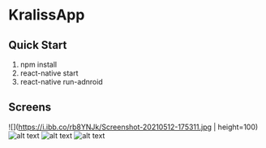# KralissApp

## Quick Start

1) npm install
2) react-native start
3) react-native run-adnroid

## Screens



![](https://i.ibb.co/rb8YNJk/Screenshot-20210512-175311.jpg | height=100)
![alt text](https://i.ibb.co/W3KtS7s/Screenshot-20210512-180303.jpg)
![alt text](https://i.ibb.co/n0mW1V1/Screenshot-20210512-175321.jpg)
![alt text](https://i.ibb.co/tp70NH2/Screenshot-20210512-175325.jpg)

